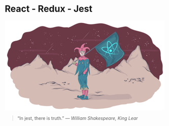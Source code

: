 # React - Redux - Jest

![active-tab-width in action](https://raw.githubusercontent.com/nudelx/jestSandBox/master/react_jest.png)

> “In jest, there is truth.”  ― _William Shakespeare, King Lear_
